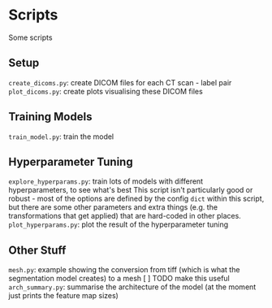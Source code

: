 Scripts
====
Some scripts


Setup
----
`create_dicoms.py`: create DICOM files for each CT scan - label pair
`plot_dicoms.py`: create plots visualising these DICOM files

Training Models
----
`train_model.py`: train the model

Hyperparameter Tuning
----
`explore_hyperparams.py`: train lots of models with different hyperparameters, to see what's best
                          This script isn't particularly good or robust - most of the options are defined
                          by the config `dict` within this script, but there are some other parameters and
                          extra things (e.g. the transformations that get applied) that are hard-coded in other
                          places.
`plot_hyperparams.py`: plot the result of the hyperparameter tuning

Other Stuff
----
`mesh.py`: example showing the conversion from tiff (which is what the segmentation model creates) to a mesh
    [ ] TODO make this useful
`arch_summary.py`: summarise the architecture of the model (at the moment just prints the feature map sizes)